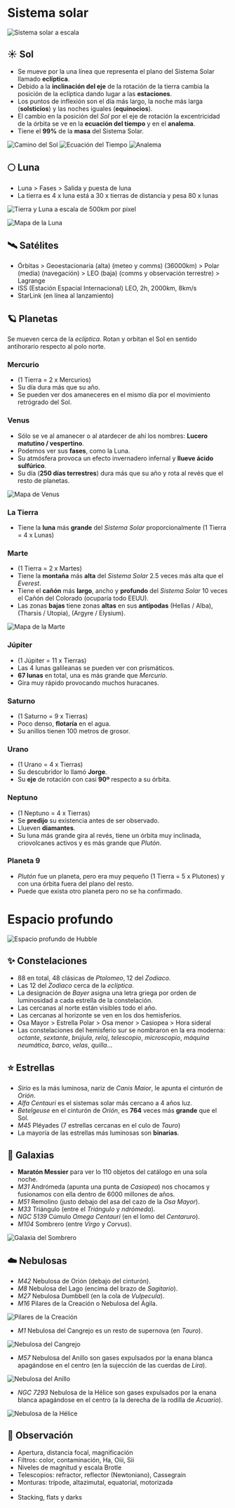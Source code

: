 # Sistema solar
![Sistema solar a escala](planets/sistema-solar-escala.png)
## ☀️ Sol
- Se mueve por la una línea que representa el plano del Sistema Solar llamado **eclíptica**.
- Debido a la **inclinación del eje** de la rotación de la tierra cambia la posición de la eclíptica dando lugar a las **estaciones**.
- Los puntos de inflexión son el día más largo, la noche más larga (**solsticios**) y las noches iguales (**equinocios**).
- El cambio en la posición del *Sol* por el eje de rotación la excentricidad de la órbita se ve en la **ecuación del tiempo** y en el **analema**.
- Tiene el **99%** de la **masa** del Sistema Solar.

![Camino del Sol](sun/sun-path.jpg)
![Ecuación del Tiempo](sun/equation-of-time.jpg)
![Analema](sun/analema-sicily.jpg)

## 🌕 Luna
- Luna > Fases > Salida y puesta de luna
- La tierra es 4 x luna está a 30 x tierras de distancia y pesa 80 x lunas

![Tierra y Luna a escala de 500km por pixel](moon/earth-moon-scale-500kmPerpx.jpg)

![Mapa de la Luna](moon/moon-map.jpg)

## 🛰️ Satélites
- Órbitas > Geoestacionaria (alta) (meteo y comms) (36000km) > Polar (media) (navegación) > LEO (baja) (comms y observación terrestre) > Lagrange
- ISS (Estación Espacial Internacional) LEO, 2h, 2000km, 8km/s
- StarLink (en línea al lanzamiento)

## 🪐 Planetas
Se mueven cerca de la *eclíptica*. Rotan y orbitan el Sol en sentido antihorario respecto al polo norte.
### Mercurio
- (1 Tierra = 2 x Mercurios)
- Su día dura más que su año.
- Se pueden ver dos amaneceres en el mismo día por el movimiento retrógrado del Sol.
### Venus
- Sólo se ve al amanecer o al atardecer de ahí los nombres: **Lucero matutino / vespertino**.
- Podemos ver sus **fases**, como la Luna.
- Su atmósfera provoca un efecto invernadero infernal y **llueve ácido sulfúrico**.
- Su día (**250 días terrestres**) dura más que su año y rota al revés que el resto de planetas.

![Mapa de Venus](planets/venus.jpg)

### La Tierra
- Tiene la **luna** más **grande** del *Sistema Solar* proporcionalmente (1 Tierra = 4 x Lunas)
### Marte
- (1 Tierra = 2 x Martes)
- Tiene la **montaña** más **alta** del *Sistema Solar* 2.5 veces más alta que el *Everest*.
- Tiene el **cañón** más **largo**, ancho y **profundo** del *Sistema Solar* 10 veces el Cañón del Colorado (ocuparía todo EEUU).
- Las zonas **bajas** tiene zonas **altas** en sus **antípodas** (Hellas / Alba), (Tharsis / Utopia), (Argyre / Elysium).

![Mapa de la Marte](planets/mars.jpg)

### Júpiter
- (1 Júpiter = 11 x Tierras)
- Las 4 lunas galileanas se pueden ver con prismáticos.
- **67 lunas** en total, una es más grande que *Mercurio*.
- Gira muy rápido provocando muchos huracanes.
### Saturno
- (1 Saturno = 9 x Tierras)
- Poco denso, **flotaría** en el agua.
- Su anillos tienen 100 metros de grosor.
### Urano
- (1 Urano = 4 x Tierras)
- Su descubridor lo llamó **Jorge**.
- Su **eje** de rotación con casi **90º** respecto a su órbita.
### Neptuno
- (1 Neptuno = 4 x Tierras)
- Se **predijo** su existencia antes de ser observado.
- Llueven **diamantes**.
- Su luna más grande gira al revés, tiene un órbita muy inclinada, criovolcanes activos y es más grande que *Plutón*.
### Planeta 9
- *Plutón* fue un planeta, pero era muy pequeño (1 Tierra = 5 x Plutones) y con una órbita fuera del plano del resto.
- Puede que exista otro planeta pero no se ha confirmado.

# Espacio profundo

![Espacio profundo de Hubble](deep/hubble-deep-field.jpg)

## ✨ Constelaciones
- 88 en total, 48 clásicas de *Ptolomeo*, 12 del *Zodiaco*.
- Las 12 del *Zodiaco* cerca de la *eclíptica*.
- La designación de *Bayer* asigna una letra griega por orden de luminosidad a cada estrella de la constelación.
- Las cercanas al norte están visibles todo el año.
- Las cercanas al horizonte se ven en los dos hemisferios.
- Osa Mayor > Estrella Polar > Osa menor > Casiopea > Hora sideral
- Las constelaciones del hemisferio sur se nombraron en la era moderna: *octante*, *sextante*, *brújula*, *reloj*, *telescopio*, *microscopio*, *máquina neumática*, *barco*, *velas*, *quilla*...

## ⭐ Estrellas
- *Sirio* es la más luminosa, nariz de *Canis Maior*, le apunta el cinturón de *Orión*.
- *Alfa Centauri* es el sistemas solar más cercano a 4 años luz.
- *Betelgeuse* en el cinturón de *Orión*, es **764** veces más **grande** que el Sol.
- *M45* Pléyades (7 estrellas cercanas en el culo de *Tauro*)
- La mayoría de las estrellas más luminosas son **binarias**.

## 🌌 Galaxias
- **Maratón Messier** para ver lo 110 objetos del catálogo en una sola noche.
- *M31* Andrómeda (apunta una punta de *Casiopea*) nos chocamos y fusionamos con ella dentro de 6000 millones de años.
- *M51* Remolino (justo debajo del asa del cazo de la *Osa Mayor*).
- *M33* Triángulo (entre el *Triángulo* y *ndrómeda*).
- *NGC 5139* Cúmulo *Omega Centauri* (en el lomo del *Centaruro*).
- *M104* Sombrero (entre *Virgo* y *Corvus*).

![Galaxia del Sombrero](deep/sombrero-galaxy.jpg)

## ☁️ Nebulosas
- *M42* Nebulosa de Orión (debajo del cinturón).
- *M8* Nebulosa del Lago (encima del brazo de *Sagitario*).
- *M27* Nebulosa Dumbbell (en la cola de *Vulpecula*).
- *M16* Pilares de la Creación o Nebulosa del Ágila.

![Pilares de la Creación](deep/m16.webp)

- *M1* Nebulosa del Cangrejo es un resto de supernova (en *Tauro*).

![Nebulosa del Cangrejo](deep/crab-nebula.jpg)

- *M57* Nebulosa del Anillo son gases expulsados por la enana blanca apagándose en el centro (en la sujección de las cuerdas de *Lira*).

![Nebulosa del Anillo](deep/ring-nebula.webp)

- *NGC 7293* Nebulosa de la Hélice son gases expulsados por la enana blanca apagándose en el centro (a la derecha de la rodilla de *Acuario*).

![Nebulosa de la Hélice](deep/helix-nebula.webp)

## 🔭 Observación
- Apertura, distancia focal, magnificación
- Filtros: color, contaminación, Ha, Oiii, Sii
- Niveles de magnitud y escala Brotle
- Telescopios: refractor, reflector (Newtoniano), Cassegrain
- Monturas: trípode, altazimutal, equatorial, motorizada
- 
- Stacking, flats y darks